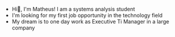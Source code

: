 - Hi👋, I'm Matheus! I am a systems analysis student
- I'm looking for my first job opportunity in the technology field
- My dream is to one day work as Executive Ti Manager in a large company
